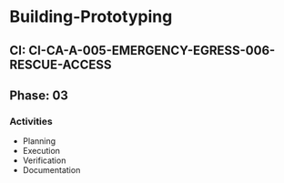 # Building-Prototyping

## CI: CI-CA-A-005-EMERGENCY-EGRESS-006-RESCUE-ACCESS
## Phase: 03

### Activities
- Planning
- Execution
- Verification
- Documentation
